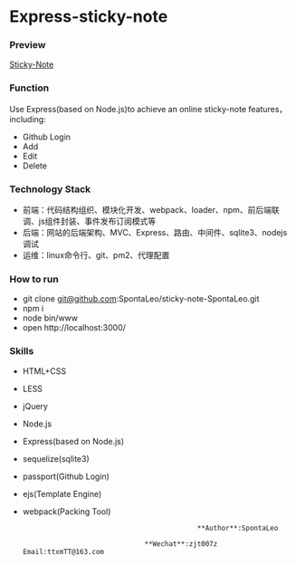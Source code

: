 # Express-sticky-note

### Preview

[Sticky-Note]()

### Function

Use Express(based on Node.js)to achieve an online sticky-note features，including:

- Github Login
- Add
- Edit
- Delete

### Technology Stack

- 前端：代码结构组织、模块化开发、webpack、loader、npm、前后端联调、js组件封装、事件发布订阅模式等
- 后端：网站的后端架构、MVC、Express、路由、中间件、sqlite3、nodejs调试
- 运维：linux命令行、git、pm2、代理配置

### How to run

- git clone git@github.com:SpontaLeo/sticky-note-SpontaLeo.git
- npm i
- node bin/www
- open http://localhost:3000/

### Skills

- HTML+CSS
- LESS
- jQuery
- Node.js
- Express(based on Node.js)
- sequelize(sqlite3)
- passport(Github Login)
- ejs(Template Engine)
- webpack(Packing Tool)


                                                 **Author**:SpontaLeo		

                                   	**Wechat**:zjt007z       Email:ttxmTT@163.com







